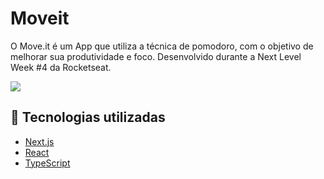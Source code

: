 # Moveit

O Move.it é um App que utiliza a técnica de pomodoro, com o objetivo de melhorar sua produtividade e foco. Desenvolvido durante a Next Level Week #4 da Rocketseat.


<img src="https://giphy.com/gifs/vsspfAEQOGvRfH1lOW/html5" />

## 🚀 Tecnologias utilizadas

<ul>
<li><a href="https://nextjs.org/" rel="nofollow">Next.js</a></li>
<li><a href="https://reactjs.org" rel="nofollow">React</a></li>
<li><a href="https://www.typescriptlang.org/" rel="nofollow">TypeScript</a></li>
</ul>

